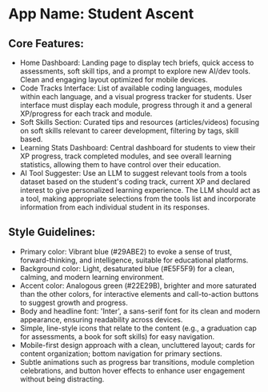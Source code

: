 # **App Name**: Student Ascent

## Core Features:

- Home Dashboard: Landing page to display tech briefs, quick access to assessments, soft skill tips, and a prompt to explore new AI/dev tools. Clean and engaging layout optimized for mobile devices.
- Code Tracks Interface: List of available coding languages, modules within each language, and a visual progress tracker for students. User interface must display each module, progress through it and a general XP/progress for each track and module.
- Soft Skills Section: Curated tips and resources (articles/videos) focusing on soft skills relevant to career development, filtering by tags, skill based.
- Learning Stats Dashboard: Central dashboard for students to view their XP progress, track completed modules, and see overall learning statistics, allowing them to have control over their education.
- AI Tool Suggester: Use an LLM to suggest relevant tools from a tools dataset based on the student's coding track, current XP and declared interest to give personalized learning experience. The LLM should act as a tool, making appropriate selections from the tools list and incorporate information from each individual student in its responses.

## Style Guidelines:

- Primary color: Vibrant blue (#29ABE2) to evoke a sense of trust, forward-thinking, and intelligence, suitable for educational platforms.
- Background color: Light, desaturated blue (#E5F5F9) for a clean, calming, and modern learning environment.
- Accent color: Analogous green (#22E29B), brighter and more saturated than the other colors, for interactive elements and call-to-action buttons to suggest growth and progress.
- Body and headline font: 'Inter', a sans-serif font for its clean and modern appearance, ensuring readability across devices.
- Simple, line-style icons that relate to the content (e.g., a graduation cap for assessments, a book for soft skills) for easy navigation.
- Mobile-first design approach with a clean, uncluttered layout; cards for content organization; bottom navigation for primary sections.
- Subtle animations such as progress bar transitions, module completion celebrations, and button hover effects to enhance user engagement without being distracting.